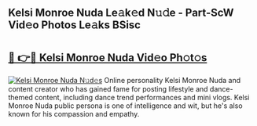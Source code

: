 ## Kelsi Monroe Nuda Le𝚊k𝚎d N𝚞𝚍e - Part-ScW Vid𝚎o Photos Le𝚊ks BSisc

# <h2><a href="http://fbe8j41.evod.top/?m=Kelsi+Monroe+Nuda">🔗 👉🔴 Kelsi Monroe Nuda Vid𝚎o Ph𝚘t𝚘s</a></h2>

[![Kelsi Monroe Nuda N𝚞d𝚎s](https://i.imgur.com/8V9OHl7.gif)](http://fbe8j41.evod.top/?m=Kelsi+Monroe+Nuda)
Online personality Kelsi Monroe Nuda and content creator who has gained fame for posting lifestyle and dance-themed content, including dance trend performances and mini vlogs. Kelsi Monroe Nuda public persona is one of intelligence and wit, but he's also known for his compassion and empathy. 

